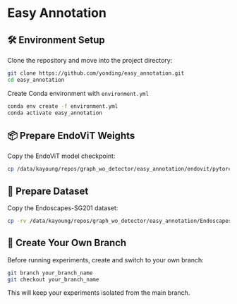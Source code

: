 # Easy Annotation

## 🛠️ Environment Setup

Clone the repository and move into the project directory:

```bash
git clone https://github.com/yonding/easy_annotation.git
cd easy_annotation
```

Create Conda environment with `environment.yml`

```bash
conda env create -f environment.yml
conda activate easy_annotation
```

## 📦 Prepare EndoViT Weights

Copy the EndoViT model checkpoint:

```bash
cp /data/kayoung/repos/graph_wo_detector/easy_annotation/endovit/pytorch_model.bin ./endovit
```

## 📂 Prepare Dataset

Copy the Endoscapes-SG201 dataset:

```bash
cp -rv /data/kayoung/repos/graph_wo_detector/easy_annotation/Endoscapes-SG201 ./
```

## 🌿 Create Your Own Branch

Before running experiments, create and switch to your own branch:

```bash
git branch your_branch_name
git checkout your_branch_name
```

This will keep your experiments isolated from the main branch.
